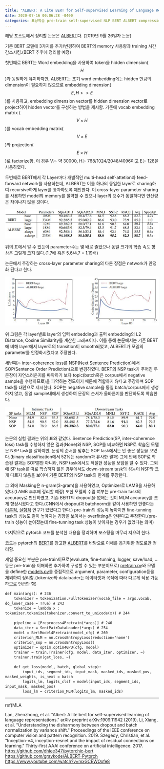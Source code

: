 ```yaml
---
title: "ALBERT: A Lite BERT for Self-supervised Learning of Language Representations"
date: 2020-07-16 00:06:28 -0400
categories: 표상학습 pre-train self-supervised NLP BERT ALBERT compression parameter-sharing 
---
```


해당 포스트에서 정리할 논문은 [ALBERT](https://arxiv.org/abs/1909.11942)다. (2019년 9월 26일자 논문)

기존 BERT 모델에 3가지를 추가/변경하여 BERT의 memory 사용량과 training 시간 감소시킴.(BERT 추후에 정리할 예정)

첫번째로 BERT는 Word embedding을 사용하여 token을 hidden dimension($$H$$)과 동일하게 유지하지만, ALBERT는 초기 word embedding에는 hidden 만큼의 dimension이 필요하지 않으므로 embedding dimension($$E, H >> E $$)를 사용하고, embedding dimension vector를 hidden dimension vector로 project하여 hidden vector를 구성하는 방법을 제시함. 기존에 vocab embedding matrix ($$V \times H$$)를 vocab embedding matrix($$V \times E$$)와 projection($$E \times H$$)로 factorize함. 이 경우 V는 약 30000, H는  768/1024/2048/4096이고 E는 128을 사용하였다. 

두번째로 BERT에서 각 Layer마다 개별적인 multi-head self-attetion과 feed-forward network를 사용하는데, ALBERT는 이를 하나의 동일한 layer로 sharing하여 recursive하게 layer를 통과하도록 제안한다. 이 cross-layer parameter sharing를 사용하면 model의 memory를 절약할 수 있으나 layer의 갯수가 동일하다면 연산량은 차이나지 않을 것이다.

![ALBERT compress](/assets/images/ALBERT_compression.JPG)

위의 표에서 알 수 있듯이 parameter수는 몇 배로 줄었으나 동일 크기의 학습 속도 향상은 그렇게 크지 않다.(1.7배 혹은 5.6/4.7 = 1.19배) 

논문에서 주장하는 cross-layer parameter sharing의 다른 장점은 network가 안정화 된다고 한다.

![ALBERT layer dist](/assets/images/ALBERT_layer_dist.JPG)

위 그림은 각 layer별로 layer의 입력 embedding과 출력 embedding의 L2 Distance, Cosine Similarity를 계산한 그래프이다. 이를 통해 논문에서는 기존 BERT에 비해 layer에서 layer로의 transition이 smooth되었고, ALBERT가 모델의 parameter를 안정화시켰다고 주장한다.

세번째는 inter-coherence loss를 NSP(Next Sentence Prediction)에서 SOP(Sentence Order Prediction)으로 변경하였다. BERT의 NSP task가 주어진 두 문장이 자연스러운지를 파악하기 보다 topic(batch혹은 corpus에서 negative sample을 수행하므로)을 파악하는 정도이기 때문에 적합하지 않다고 주장하며 SOP task를 대안으로 제시한다. SOP는 negative sample을 동일 batch/corpus에서 생성하지 않고, 동일 sample내에서 생성하여 문장의 순서가 올바른지를 판단하도록 학습한다.

![ALBERT_SOP](/assets/images/ALBERT_SOP.JPG)

논문의 실험 결과는 위의 표와 같았다. Sentence Prediction(SP, inter-coherence loss) task를 수행하지 않은 결과(None)와 NSP, SOP를 비교하면 NSP로 학습된 모델은 NSP task를 잘하지만, 문장의 순서를 맞추는 SOP task에서는 안 좋은 성능을 보였다.(binary classification에서 52%는 random과 유사한 결과) 그에 반해 SOP로 학습된 결과는 SOP뿐만 아니라, NSP task에서도 적절한 성능을 보임을 알 수 있다. 그외에 SP task를 따로 학습하지 않은 경우에서도 down-stream task의 성능이 NSP와 크게 다르지 않음을 보이며 기존 BERT의 NSP task의 한계를 주장한다. 

그 외에 Masking은 n-gram(3-gram)을 사용하였고, Optimizer로 LAMB을 사용하였다.(LAMB 추후에 정리할 예정) 또한 모델의 수렴 여부는 pre-train task의 accuracy로 판단하였고, 기존 BERT의 dropout을 없애는 것이 MLM accuracy를 크게 향상시켰다고 한다.(CNN에서 dropout과 batchnorm을 같이 사용하면 안좋다는 [이론적](https://openaccess.thecvf.com/content_CVPR_2019/html/Li_Understanding_the_Disharmony_Between_Dropout_and_Batch_Normalization_by_Variance_CVPR_2019_paper.html), [실험적](https://www.aaai.org/ocs/index.php/AAAI/AAAI17/paper/viewPaper/14806) 연구가 있었다고 한다.) pre-train의 성능이 높아지면 fine-tunning task의 성능도 같이 높아지는 경향을 보아서는 overfitting은 안된다고 주장한다.(pre-train 성능이 높아졌는데 fine-tunning task 성능이 낮아지는 경우가 없었다는 의미)

마지막으로 pytorch 코드를 분석한 내용을 정리하며 포스팅을 마무리 지으려 한다.

코드는 pytorch의 [BERT](https://github.com/dhlee347/pytorchic-bert)를 참고한 [ALBERT](https://github.com/graykode/ALBERT-Pytorch)를 바탕으로 이해를 돕기위한 정도로만 정리함.

제일 중요한 부분은 pre-train이므로(evaluate, fine-tunning, logger, save/load, ... 등은 pre-train을 이해하면 추가하여 구성할 수 있는 부분이므로) [pretrain.py](https://github.com/graykode/ALBERT-Pytorch/blob/master/pretrain.py)와 모델을 define한 [models.py](https://github.com/graykode/ALBERT-Pytorch/blob/master/models.py)를 중점적으로 argument, parameter, configuration등을 제외하여 정리함.(tokenize와 dataloader는 데이터셋과 목적에 따라 다르게 적용 가능하므로 언급만 함)

    def main(args): # 236
        tokenizer = tokenization.FullTokenizer(vocab_file = args.vocab, do_lower_case = True) # 243
        tokenize = lambda x : tokenizer.tokenize(tokenizer.convert_to_unicode(x)) # 244

        pipeline = [Preprocess4Pretrain(*args)] # 246
        data_iter = SentPairDataLoader(*args) # 254
        model = BertModel4Pretrain(model_cfg) # 260
        criterion_MLM = nn.CrossEntropyLoss(reduction='none')
        criterion_sop = nn.CrossEntropyLoss()
        optimizer = optim.optim4GPU(cfg, model)
        trainer = train.Trainer(cfg, model, data_iter, optimizer, ~)
        trainer.train(get_loss, ~)

        def get_loss(model, batch, global_step):
            input_ids, segment_ids, input_mask, masked_ids, masked_pos, masked_weights, is_next = batch
            logits_lm, logits_clsf = model(input_ids, segment_ids, input_mask, masked_pos)
            loss_lm = criterion_MLM(logits_lm, masked_ids)








***
  ref)MLA

  Lan, Zhenzhong, et al. "Albert: A lite bert for self-supervised learning of language representations." arXiv preprint arXiv:1909.11942 (2019).
  Li, Xiang, et al. "Understanding the disharmony between dropout and batch normalization by variance shift." Proceedings of the IEEE conference on computer vision and pattern recognition. 2019.
  Szegedy, Christian, et al. "Inception-v4, inception-resnet and the impact of residual connections on learning." Thirty-first AAAI conference on artificial intelligence. 2017.
  https://github.com/dhlee347/pytorchic-bert
  https://github.com/graykode/ALBERT-Pytorch
  https://www.youtube.com/watch?v=mxGCEWOxfe8